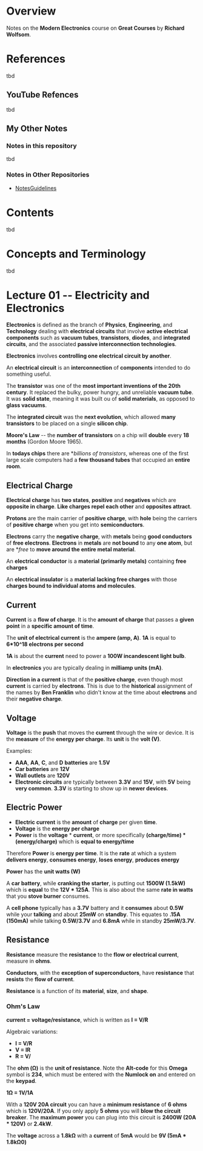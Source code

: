 # Overview

Notes on the **Modern Electronics** course on **Great Courses** by **Richard Wolfsom**.

# References

tbd

## YouTube Refences

tbd

## My Other Notes

### Notes in this repository

tbd

### Notes in Other Repositories

* [NotesGuidelines](https://github.com/GitLeeRepo/NotesGuidlines/blob/master/NotesGuidelines.md#overview)

# Contents

tbd

# Concepts and Terminology

tbd

# Lecture 01 -- Electricity and Electronics

**Electronics**  is defined as the branch of **Physics**, **Engineering**, and **Technology** dealing with **electrical circuits** that involve **active electrical components** such as **vacuum tubes**, **transistors**, **diodes**, and **integrated circuits**, and the associated **passive interconnection technologies**.

**Electronics** involves **controlling one electrical circuit by another**.

An **electrical circuit** is an **interconnection** of **components** intended to do something useful.

The **transistor** was one of the **most important inventions of the 20th century**.  It replaced the bulky, power hungry, and unreliable **vacuum tube**.  It was **solid state**, meaning it was built ou of **solid materials**, as opposed to **glass vacuums**.

The **integrated circuit** was the **next evolution**, which allowed **many transistors** to be placed on a single **silicon chip**.

**Moore's Law** -- the **number of transistors** on a chip will **double** every **18 months** (Gordon Moore 1965).

In **todays chips** there are **billions of transistors*, whereas one of the first large scale computers had a **few thousand tubes** that occupied an **entire room**.

## Electrical Charge

**Electrical charge** has **two states**, **positive** and **negatives** which are **opposite in charge**.  **Like charges repel each other** and **opposites attract**.

**Protons** are the main carrier of **positive charge**, with **hole** being the carriers of **positive charge** when you get into **semiconductors**.

**Electrons** carry the **negative charge**, with **metals** being **good conductors** of **free electrons**.  **Electrons** in **metals** are **not bound** to any **one atom**, but are **free* to **move around the entire metal material**.

An **electrical conductor** is a **material (primarily metals)** containing **free charges**

An **electrical insulator** is a **material lacking free charges** with those **charges bound to individual atoms and molecules**.

## Current

**Current** is a **flow of charge**.  It is the **amount of charge** that passes a **given point** in a **specific amount of time**.

The **unit of electrical current** is the **ampere (amp, A)**.  **1A** is equal to **6\*10^18 electrons per second**

**1A** is about the **current** need to power a **100W incandescent light bulb**.

In **electronics** you are typically dealing in **milliamp units (mA)**.

**Direction in a current** is that of the **positive charge**, even though most **current** is carried by **electrons**.  This is due to the **historical** assignment of the names by **Ben Franklin** who didn't know at the time about **electrons** and their **negative charge**.

## Voltage

**Voltage** is the **push** that moves the **current** through the wire or device.  It is the **measure** of the **energy per charge**.  Its **unit** is the **volt (V)**.

Examples:

* **AAA**, **AA**, **C**, and **D** **batteries** are **1.5V**
* **Car batteries** are **12V**
* **Wall outlets** are **120V**
* **Electronic circuits** are typically between **3.3V** and **15V**, with **5V** being **very common**.  **3.3V** is starting to show up in **newer devices**.

## Electric Power

* **Electric current** is the **amount** of **charge** per given **time**.
* **Voltage** is the **energy per charge**
* **Power** is the **voltage** \* **current**, or more specifically **(charge/time) * (energy/charge)** which is **equal to energy/time**

Therefore **Power** is **energy per time**.  It is the **rate** at which a system **delivers energy**, **consumes energy**, **loses energy**, **produces energy**

**Power** has the **unit watts (W)**

A **car battery**, while **cranking the starter**, is putting out **1500W (1.5kW)** which is **equal** to the **12V \* 125A**.  This is also about the same **rate in watts** that you **stove burner** consumes.

A **cell phone** typically has a **3.7V** battery and it **consumes** about **0.5W** while your **talking** and about **25mW** on **standby**.  This equates to **.15A (150mA)** while talking **0.5W/3.7V** and **6.8mA** while in standby **25mW/3.7V**.

## Resistance

**Resistance** measure the **resistance** to the **flow or electrical current**, measure in **ohms**.

**Conductors**, with the **exception of superconductors**, have **resistance** that **resists** the **flow of current**.

**Resistance** is a function of its **material**, **size**, and **shape**.

### Ohm's Law

**current = voltage/resistance**, which is written as **I = V/R**

Algebraic variations:

* **I = V/R**
* **V = IR**
* **R = V/**

The **ohm (Ω)** is the **unit of resistance**.  Note the **Alt-code** for this **Omega** symbol is **234**, which must be entered with the **Numlock on** and entered on the **keypad**.

**1Ω = 1V/1A**

With a **120V 20A circuit** you can have a **minimum resistance** of **6 ohms** which is **120V/20A**.  If you only apply **5 ohms** you will **blow the circuit breaker**.  The **maximum power** you can plug into this circuit is **2400W (20A \* 120V)** or **2.4kW**.

The **voltage** across a **1.8kΩ** with a **current** of **5mA** would be **9V  (5mA \* 1.8kΩ0)**
